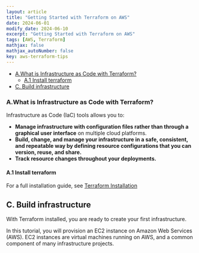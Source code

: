```yaml
---
layout: article
title: "Getting Started with Terraform on AWS"
date: 2024-06-01
modify_date: 2024-06-10
excerpt: "Getting Started with Terraform on AWS"
tags: [AWS, Terraform]
mathjax: false
mathjax_autoNumber: false
key: aws-terraform-tips
---
```

- [A.What is Infrastructure as Code with Terraform?](#awhat-is-infrastructure-as-code-with-terraform)
  - [A.1 Install terraform](#a1-install-terraform)
- [C. Build infrastructure](#c-build-infrastructure)

### A.What is Infrastructure as Code with Terraform?

Infrastructure as Code (IaC) tools allows you to:

- **Manage infrastructure with configuration files rather than through a graphical user interface** on multiple cloud platforms.
- **Build, change, and manage your infrastructure in a safe, consistent, and repeatable way by defining resource configurations that you can version, reuse, and share.**
- **Track resource changes throughout your deployments.**

#### A.1 Install terraform

For a full installation guide, see [Terraform Installation](https://developer.hashicorp.com/terraform/tutorials/aws-get-started/install-cli)

## C. Build infrastructure

With Terraform installed, you are ready to create your first infrastructure.

In this tutorial, you will provision an EC2 instance on Amazon Web Services (AWS). EC2 instances are virtual machines running on AWS, and a common component of many infrastructure projects.
